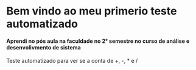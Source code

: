# Bem vindo ao meu primerio teste automatizado

#### Aprendi no pós aula na faculdade no 2° semestre no curso de análise e desenvolivmento de sistema

Teste automatizado para ver se a conta de +, -, * e /
